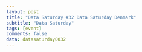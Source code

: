 ```yaml
---
layout: post
title: "Data Saturday #32 Data Saturday Denmark"
subtitle: "Data Saturday"
tags: [event]
comments: false
data: datasaturday0032
---
```

